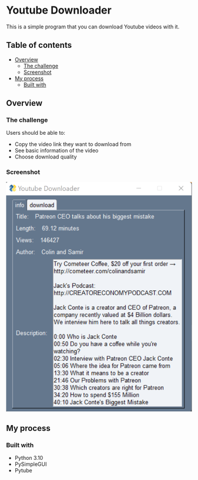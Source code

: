 # Youtube Downloader

This is a simple program that you can download Youtube videos with it.

## Table of contents

- [Overview](#overview)
  - [The challenge](#the-challenge)
  - [Screenshot](#screenshot)
- [My process](#my-process)
  - [Built with](#built-with)

## Overview

### The challenge

Users should be able to:

- Copy the video link they want to download from
- See basic information of the video
- Choose download quality

### Screenshot

![screenshot](https://github.com/erinchocolate/build-my-own-x/blob/master/Graphic%20User%20Interface/python-youtube-downloader/screenshot.png)

## My process

### Built with

- Python 3.10
- PySimpleGUI
- Pytube
